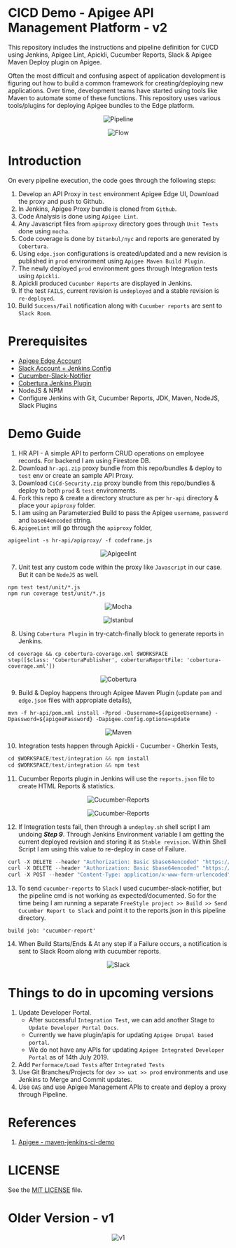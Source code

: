 # CICD Demo - Apigee API Management Platform - v2
This repository includes the instructions and pipeline definition for CI/CD using Jenkins, Apigee Lint, Apickli, Cucumber Reports, Slack & Apigee Maven Deploy plugin on Apigee.

Often the most difficult and confusing aspect of application development is figuring out how to build a common framework for creating/deploying new applications. Over time, development teams have started using tools like Maven to automate some of these functions. This repository uses various tools/plugins for deploying Apigee bundles to the Edge platform.
<p align="center">
  <img src="https://user-images.githubusercontent.com/28925814/61174524-03a51d80-a5bf-11e9-8e66-c59da67cabd6.png?raw=true" alt="Pipeline"/>
</p>

<p align="center">
  <img src="https://user-images.githubusercontent.com/28925814/61175386-170ab580-a5cc-11e9-9d24-ed0f80b7e769.png?raw=true" alt="Flow"/>
</p>

# Introduction
On every pipeline execution, the code goes through the following steps:
1. Develop an API Proxy in `test` environment Apigee Edge UI, Download the proxy and push to Github. 
2. In Jenkins, Apigee Proxy bundle is cloned from `Github`.
3. Code Analysis is done using `Apigee Lint`.
4. Any Javascript files from `apiproxy` directory goes through `Unit Tests` done using `mocha`.
5. Code coverage is done by `Istanbul/nyc` and reports are generated by `Cobertura`.
6. Using `edge.json` configurations is created/updated and a new revision is published in `prod` environment using `Apigee Maven Build Plugin`.
7. The newly deployed `prod` environment goes through Integration tests using `Apickli`.
8. Apickli produced `Cucumber Reports` are displayed in Jenkins.
9. If the test `FAILS`, current revision is `undeployed` and a stable revision is `re-deployed`.
10. Build `Success/Fail` notification along with `Cucumber reports` are sent to `Slack Room`.

# Prerequisites
* [Apigee Edge Account](https://login.apigee.com/login)
* [Slack Account + Jenkins Config](https://wiki.jenkins.io/display/JENKINS/Slack+Plugin)
* [Cucumber-Slack-Notifier](https://wiki.jenkins.io/display/JENKINS/Cucumber+Slack+Notifier+Plugin)
* [Cobertura Jenkins Plugin](https://wiki.jenkins.io/display/JENKINS/Cobertura+Plugin)
* NodeJS & NPM
* Configure Jenkins with Git, Cucumber Reports, JDK, Maven, NodeJS, Slack Plugins

# Demo Guide
1. HR API - A simple API to perform CRUD operations on employee records. For backend I am using Firestore DB.
2. Download `hr-api.zip` proxy bundle from this repo/bundles & deploy to `test` env or create an sample API Proxy.
3. Download `CiCd-Security.zip` proxy bundle from this repo/bundles & deploy to both `prod` & `test` environments.
4. Fork this repo & create a directory structure as per `hr-api` directory & place your `apiproxy` folder.
5. I am using an Parameterzied Build to pass the Apigee `username`, `password` and `base64encoded` string.
6. `ApigeeLint` will go through the `apiproxy` folder,
```node
apigeelint -s hr-api/apiproxy/ -f codeframe.js
```
<p align="center">
  <img src="https://user-images.githubusercontent.com/28925814/61175192-bfb71600-a5c8-11e9-823a-7dabf01bc4af.jpg?raw=true" alt="Apigeelint"/>
</p>

7. Unit test any custom code within the proxy like `Javascript` in our case. But it can be `NodeJS` as well.
```node
npm test test/unit/*.js
npm run coverage test/unit/*.js
```
<p align="center">
  <img src="https://user-images.githubusercontent.com/28925814/61175190-bf1e7f80-a5c8-11e9-9688-22b9deda550f.jpg?raw=true" alt="Mocha"/>
</p>
<p align="center">
  <img src="https://user-images.githubusercontent.com/28925814/61175191-bfb71600-a5c8-11e9-9fc6-33a56f3084d5.jpg?raw=true" alt="Istanbul"/>
</p>

8. Using `Cobertura Plugin` in try-catch-finally block to generate reports in Jenkins.
```
cd coverage && cp cobertura-coverage.xml $WORKSPACE
step([$class: 'CoberturaPublisher', coberturaReportFile: 'cobertura-coverage.xml'])
```
<p align="center">
  <img src="https://user-images.githubusercontent.com/28925814/61174970-6994a380-a5c5-11e9-9e56-6c52ddc1bde3.jpg?raw=true" alt="Cobertura"/>
  
9. Build & Deploy happens through Apigee Maven Plugin (update `pom` and `edge.json` files with appropiate details),
```maven
mvn -f hr-api/pom.xml install -Pprod -Dusername=${apigeeUsername} -Dpassword=${apigeePassword} -Dapigee.config.options=update
```
<p align="center">
  <img src="https://user-images.githubusercontent.com/28925814/61175010-022b2380-a5c6-11e9-9fb2-711c41232850.jpg?raw=true" alt="Maven"/>
  
10. Integration tests happen through Apickli - Cucumber - Gherkin Tests,
```javascript
cd $WORKSPACE/test/integration && npm install
cd $WORKSPACE/test/integration && npm test
```

11. Cucumber Reports plugin in Jenkins will use the `reports.json` file to create HTML Reports & statistics.
<p align="center">
  <img src="https://user-images.githubusercontent.com/28925814/61174977-77e2bf80-a5c5-11e9-833c-2e86f69a0598.jpg?raw=true" alt="Cucumber-Reports"/>
<p align="center">
  <img src="https://user-images.githubusercontent.com/28925814/61174974-774a2900-a5c5-11e9-8b8a-33f3c4668254.jpg?raw=true" alt="Cucumber-Reports"/>

12. If Integration tests fail, then through a `undeploy.sh` shell script I am undoing _**Step 9**_. Through Jenkins Environment variable I am getting the current deployed revision and storing it as `Stable revision`. Within Shell Script I am using this value to re-deploy in case of Failure.
```javascript
curl -X DELETE --header "Authorization: Basic $base64encoded" "https://api.enterprise.apigee.com/v1/organizations/$org_name/environments/$env_name/apis/$api_name/revisions/$rev_num/deployments"
curl -X DELETE --header "Authorization: Basic $base64encoded" "https://api.enterprise.apigee.com/v1/organizations/$org_name/apis/$api_name/revisions/$rev_num"
curl -X POST --header "Content-Type: application/x-www-form-urlencoded" --header "Authorization: Basic $base64encoded" "https://api.enterprise.apigee.com/v1/organizations/$org_name/environments/$env_name/apis/$api_name/revisions/$stable_revision/deployments"
```
13. To send `cucumber-reports` to `Slack` I used cucumber-slack-notifier, but the pipeline cmd is not working as expected/documented. So for the time being I am running a separate `FreeStyle project >> Build >> Send Cucumber Report to Slack` and point it to the reports.json in this pipeline directory.
```
build job: 'cucumber-report'
```
14. When Build Starts/Ends & At any step if a Failure occurs, a notification is sent to Slack Room along with cucumber reports.
<p align="center">
  <img src="https://user-images.githubusercontent.com/28925814/61175129-d4df7500-a5c7-11e9-8fb1-3ff6fa7307be.jpg?raw=true" alt="Slack"/>

# Things to do in upcoming versions
1. Update Developer Portal.
    * After successful `Integration Test`, we can add another Stage to `Update Developer Portal Docs`. 
    * Currently we have plugin/apis for updating `Apigee Drupal based portal`.
    * We do not have any APIs for updating `Apigee Integrated Developer Portal` as of 14th July 2019.
2. Add `Performace/Load Tests` after `Integrated Tests`
3. Use Git Branches/Projects for `dev >> uat >> prod` environments and use Jenkins to Merge and Commit updates.
4. Use `OAS` and use Apigee Management APIs to create and deploy a proxy through Pipeline.


# References
1. [Apigee - maven-jenkins-ci-demo](https://github.com/apigee/maven-jenkins-ci-demo)

# LICENSE
See the [MIT LICENSE](https://github.com/sidd-harth/apigee-cicd/blob/v2/LICENSE) file.

# Older Version - v1
<p align="center">
  <img src="https://user-images.githubusercontent.com/28925814/40002136-6bd6fbd2-57ad-11e8-8479-cefba21054c9.jpg?raw=true" alt="v1"/>

